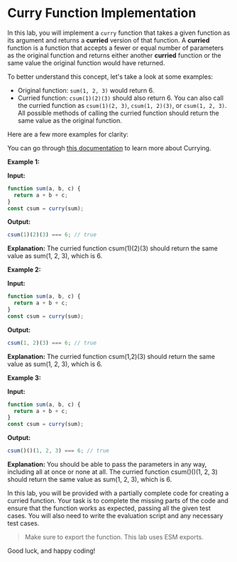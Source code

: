 #	Curry Function Implementation

In this lab, you will implement a `curry` function that takes a given function as its argument and returns a **curried** version of that function. A **curried** function is a function that accepts a fewer or equal number of parameters as the original function and returns either another **curried** function or the same value the original function would have returned.

To better understand this concept, let's take a look at some examples:

*   Original function: `sum(1, 2, 3)` would return 6.
*   Curried function: `csum(1)(2)(3)` should also return 6. You can also call the curried function as `csum(1)(2, 3)`, `csum(1, 2)(3)`, or `csum(1, 2, 3)`. All possible methods of calling the curried function should return the same value as the original function.

Here are a few more examples for clarity:

You can go through [this documentation](https://javascript.info/currying-partials) to learn more about Currying.

**Example 1:**

**Input:**

```javascript
function sum(a, b, c) {
  return a + b + c;
}
const csum = curry(sum);
```

**Output:**

```javascript
csum(1)(2)(3) === 6; // true
```

**Explanation:** The curried function csum(1)(2)(3) should return the same value as sum(1, 2, 3), which is 6.

**Example 2:**

**Input:**

```javascript
function sum(a, b, c) {
  return a + b + c;
}
const csum = curry(sum);
```

**Output:**

```javascript
csum(1, 2)(3) === 6; // true
```

**Explanation:** The curried function csum(1,2)(3) should return the same value as sum(1, 2, 3), which is 6.

**Example 3:**

**Input:**

```javascript
function sum(a, b, c) {
  return a + b + c;
}
const csum = curry(sum);
```

**Output:**

```javascript
csum()()(1, 2, 3) === 6; // true
```

**Explanation:** You should be able to pass the parameters in any way, including all at once or none at all. The curried function csum()()(1, 2, 3) should return the same value as sum(1, 2, 3), which is 6.

In this lab, you will be provided with a partially complete code for creating a curried function. Your task is to complete the missing parts of the code and ensure that the function works as expected, passing all the given test cases. You will also need to write the evaluation script and any necessary test cases.

> Make sure to export the function. This lab uses ESM exports.

Good luck, and happy coding!
